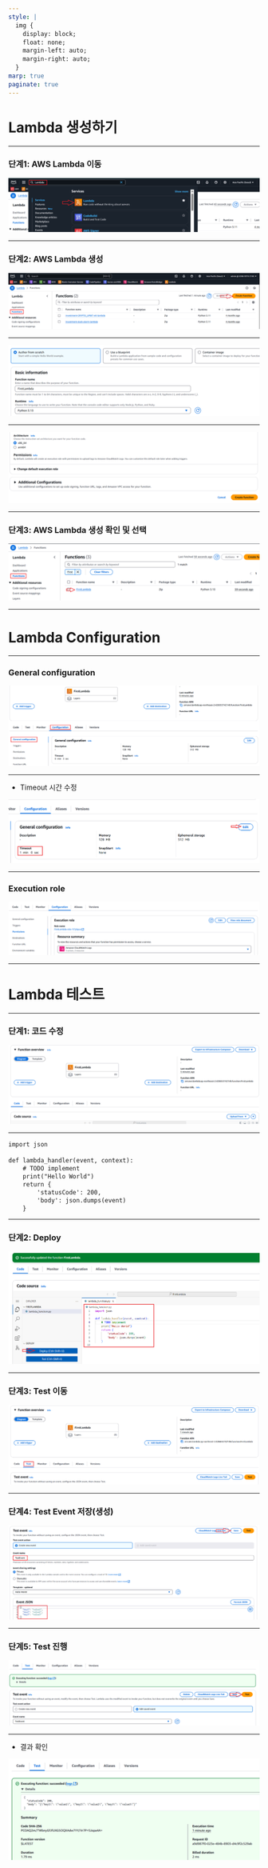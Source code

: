 ```yaml
---
style: |
  img {
    display: block;
    float: none;
    margin-left: auto;
    margin-right: auto;
  }
marp: true
paginate: true
---
```

# Lambda 생성하기 

---
### 단계1: AWS Lambda 이동 
![alt text](./img/image.png)

---
### 단계2: AWS Lambda 생성
![alt text](./img/image-1.png)

---
![alt text](./img/image-2.png)

---
![alt text](./img/image-3.png)

---
### 단계3: AWS Lambda 생성 확인 및 선택
![alt text](./img/image-4.png)

---
# Lambda Configuration

---
### General configuration
![alt text](./img/image-11.png)

---
- Timeout 시간 수정 

![alt text](./img/image-36.png)

---
### Execution role
![alt text](./img/image-12.png)

---
# Lambda 테스트 

---
### 단계1: 코드 수정 
![alt text](./img/image-10.png)

---
```shell
import json

def lambda_handler(event, context):
    # TODO implement
    print("Hello World")
    return {
        'statusCode': 200,
        'body': json.dumps(event)
    }

```

---
### 단계2: Deploy
![alt text](./img/image-9.png)

---
### 단계3: Test 이동 
![alt text](./img/image-5.png)

---
### 단계4: Test Event 저장(생성)
![alt text](./img/image-6.png)

---
### 단계5: Test 진행 
![alt text](./img/image-7.png)

---
- 결과 확인 

![alt text](./img/image-8.png)




